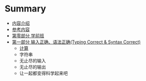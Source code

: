 # Summary

* [内容介绍](README.md)
* [参考内容](reference.md)
* [第零部分 学前班](chapter0/chapter0content.md)
* [第一部分 输入正确、语法正确(Typing Correct & Syntax Correct)](chapter1/README.md)
   * [计算](chapter1/calculate_1.md)
   * 字符串
   * 无止尽的输入
   * 无止尽的输出
   * 让一起都变得科学起来吧

